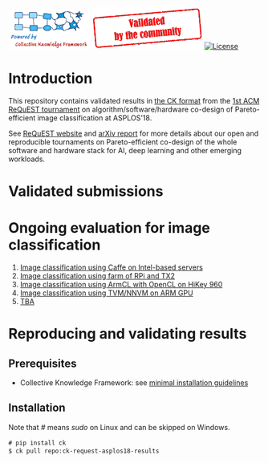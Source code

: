 [![logo](https://github.com/ctuning/ck-guide-images/blob/master/logo-powered-by-ck.png)](https://github.com/ctuning/ck)
[![logo](https://github.com/ctuning/ck-guide-images/blob/master/logo-validated-by-the-community-simple.png)](http://cTuning.org)
[![License](https://img.shields.io/badge/License-BSD%203--Clause-blue.svg)](https://opensource.org/licenses/BSD-3-Clause)

<!-------------------------------------------------------------------------------------->
# Introduction

This repository contains validated results in [the CK format](https://github.com/ctuning/ck)
from the [1st ACM ReQuEST tournament](http://cknowledge.org/request-cfp-asplos2018.html) 
on algorithm/software/hardware co-design of Pareto-efficient 
image classification at ASPLOS'18.

See [ReQuEST website](http://cKnowledge.org/request) 
and [arXiv report](https://arxiv.org/pdf/1801.06378.pdf) 
for more details about our open and reproducible tournaments
on Pareto-efficient co-design of the whole software and hardware
stack for AI, deep learning and other emerging workloads.

<!-------------------------------------------------------------------------------------->
# Validated submissions


<!-------------------------------------------------------------------------------------->
# Ongoing evaluation for image classification

1. [Image classification using Caffe on Intel-based servers](https://github.com/ctuning/ck-request-asplos18-caffe-intel)
2. [Image classification using farm of RPi and TX2](https://github.com/ctuning/ck-request-asplos18-iot-farm)
3. [Image classification using ArmCL with OpenCL on HiKey 960](https://github.com/dividiti/ck-request-asplos18-mobilenets-armcl-opencl)
4. [Image classification using TVM/NNVM on ARM GPU](https://github.com/ctuning/ck-request-asplos18-mobilenets-tvm-arm)
5. [TBA](TBA)

<!-------------------------------------------------------------------------------------->
# Reproducing and validating results

<!-------------------------------------------------------------------------------------->
## Prerequisites

* Collective Knowledge Framework: see [minimal installation guidelines](https://github.com/ctuning/ck#minimal-installation)

<!-------------------------------------------------------------------------------------->
## Installation

Note that *#* means *sudo* on Linux and can be skipped on Windows.


```
# pip install ck
$ ck pull repo:ck-request-asplos18-results
```
